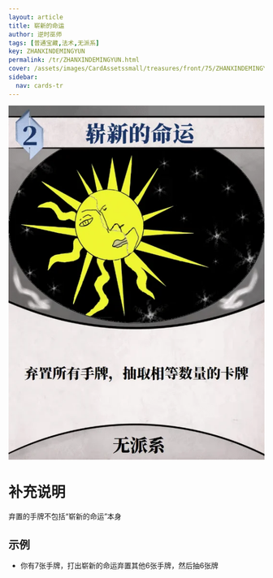 ```yaml
---
layout: article
title: 崭新的命运
author: 逆时巫师
tags: [普通宝藏,法术,无派系]
key: ZHANXINDEMINGYUN
permalink: /tr/ZHANXINDEMINGYUN.html
cover: /assets/images/CardAssetssmall/treasures/front/75/ZHANXINDEMINGYUN.webp
sidebar:
  nav: cards-tr
---
```

![](/assets/images/CardAssets/treasures/front/75/ZHANXINDEMINGYUN.webp)

# 补充说明
弃置的手牌不包括“崭新的命运”本身


## 示例
* 你有7张手牌，打出崭新的命运弃置其他6张手牌，然后抽6张牌